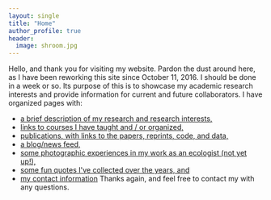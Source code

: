 ```yaml
---
layout: single
title: "Home"
author_profile: true
header:
  image: shroom.jpg
---
```


Hello, and thank you for visiting my website. Pardon the dust around here, as I have been reworking this site since October 11, 2016.  I should be done in a week or so.  Its purpose of this is to showcase my academic research interests and provide information for current and future collaborators.  I have organized pages with:
* [a brief description of my research and research interests,](/Research)
* [links to courses I have taught and / or organized,](/Teaching)
* [publications, with links to the papers, reprints, code, and data,](/Publications)
* [a blog/news feed,](/Blog)
* [some photographic experiences in my work as an ecologist (not yet up!),](/Photos)
* [some fun quotes I've collected over the years, and](/Quotes)
* [my contact information](/Contact)
Thanks again, and feel free to contact my with any questions.